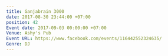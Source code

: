 ```yaml
---
title: Ganjabrain 3000
date: 2017-08-30 23:44:00 +07:00
position: 42
Event date: 2017-09-03 00:00:00 +07:00
Venue: Ashy's Pub
Event URL: https://www.facebook.com/events/116442552324635/
Genre: DJ
---
```


